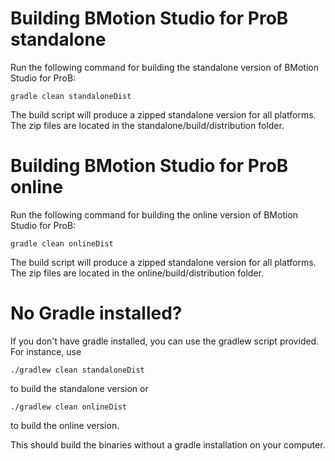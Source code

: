 # Building BMotion Studio for ProB standalone

Run the following command for building the standalone version of BMotion Studio for ProB:

```
gradle clean standaloneDist
```

The build script will produce a zipped standalone version for all platforms. The zip files are located in the standalone/build/distribution folder.

# Building BMotion Studio for ProB online

Run the following command for building the online version of BMotion Studio for ProB:

```
gradle clean onlineDist
```
The build script will produce a zipped standalone version for all platforms. The zip files are located in the online/build/distribution folder.

# No Gradle installed?

If you don't have gradle installed, you can use the gradlew script provided. For instance, use

```
./gradlew clean standaloneDist
```

to build the standalone version or

```
./gradlew clean onlineDist
```

to build the online version.

This should build the binaries without a gradle installation on your computer.

